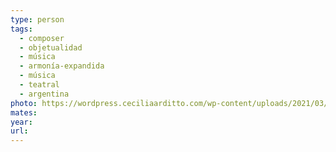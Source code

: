 ```yaml
---
type: person
tags:
  - composer
  - objetualidad
  - música
  - armonía-expandida
  - música
  - teatral
  - argentina
photo: https://wordpress.ceciliaarditto.com/wp-content/uploads/2021/03/Cecilia-Arditto-Photo-by-Daniel-Nicolas-photographer-name-required-HIGH.jpg
mates: 
year: 
url:
---
```

